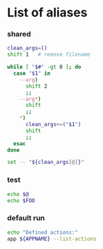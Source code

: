 # List of aliases

### shared
```sh
clean_args=()
shift 1   # remove filename

while [ "$#" -gt 0 ]; do
  case "$1" in
    --arg)
      shift 2
      ;;
    --arg*)
      shift
      ;;
    *)
      clean_args+=("$1")
      shift
      ;;
  esac
done

set -- "${clean_args[@]}"
```

### test
```sh
echo $@
echo $FOO
```

### default run
```sh
echo "Defined actions:"
app ${APPNAME} --list-actions
```
